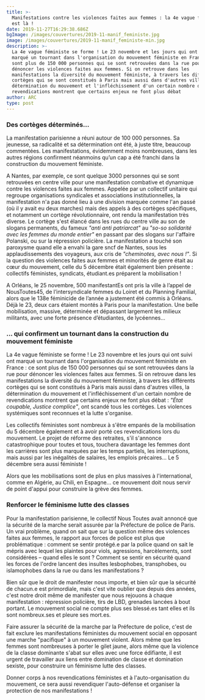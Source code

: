 ```yaml
---
title: >-
  Manifestations contre les violences faites aux femmes : la 4e vague féministe
  est là !
date: 2019-11-27T16:29:38.686Z
bgImage: /images/couvertures/2019-11-manif_feministe.jpg
image: /images/couvertures/2019-11-manif_feministe-min.jpg
description: >-
  La 4e vague féministe se forme ! Le 23 novembre et les jours qui ont suivi ont
  marqué un tournant dans l'organisation du mouvement féministe en France : ce
  sont plus de 150 000 personnes qui se sont retrouvées dans la rue pour
  dénoncer les violences faites aux femmes. Si on retrouve dans les
  manifestations la diversité du mouvement féministe, à travers les différents
  cortèges qui se sont constitués à Paris mais aussi dans d'autres villes, la
  détermination du mouvement et l'infléchissement d'un certain nombre de
  revendications montrent que certains enjeux ne font plus débat
author: ARC
type: post
---
```

### Des cortèges déterminés...

La manifestation parisienne a réuni autour de 100 000 personnes. Sa jeunesse, sa radicalité et sa détermination ont été, à juste titre, beaucoup commentées. Les manifestations, évidemment moins nombreuses, dans les autres régions confirment néanmoins qu’un cap a été franchi dans la construction du mouvement féministe.

A Nantes, par exemple, ce sont quelque 3000 personnes qui se sont retrouvées en centre ville pour une manifestation combative et dynamique contre les violences faites aux femmes. Appelée par un collectif unitaire qui regroupe organisations syndicales et associations institutionnelles, la manifestation n'a pas donné lieu à une division marquée comme l'an passé (où il y avait eu deux marches) mais des appels à des cortèges spécifiques, et notamment un cortège révolutionnaire, ont rendu la manifestation très diverse. Le cortège s'est élancé dans les rues du centre ville au son de slogans permanents, du fameux _"anti anti patriarcat"_ au _"so-so solidarité avec les femmes du monde entier"_ en passant par des slogans sur l'affaire Polanski, ou sur la répression policière. La manifestation a touché son paroxysme quand elle a envahi la gare sncf de Nantes, sous les applaudissements des voyageurs, aux cris de _"cheminotes, avec nous !"_. Si la question des violences faites aux femmes et minorités de genre était au cœur du mouvement, celle du 5 décembre était également bien présente : collectifs féministes, syndicats, étudiant.es préparent la mobilisation !

A Orléans, le 25 novembre, 500 manifestantEs ont pris la ville à l’appel de NousToutes45, de l’intersyndicale femmes du Loiret et du Planning Familial, alors que le 138e féminicide de l’année a justement été commis à Orléans. Déjà le 23, deux cars étaient montés à Paris pour la manifestation. Une belle mobilisation, massive, déterminée et dépassant largement les milieux militants, avec une forte présence d’étudiantes, de lycéennes...

### … qui confirment un tournant dans la construction du mouvement féministe

La 4e vague féministe se forme ! Le 23 novembre et les jours qui ont suivi ont marqué un tournant dans l'organisation du mouvement féministe en France : ce sont plus de 150 000 personnes qui se sont retrouvées dans la rue pour dénoncer les violences faites aux femmes. Si on retrouve dans les manifestations la diversité du mouvement féministe, à travers les différents cortèges qui se sont constitués à Paris mais aussi dans d'autres villes, la détermination du mouvement et l'infléchissement d'un certain nombre de revendications montrent que certains enjeux ne font plus débat : _"État coupable, Justice complice"_, ont scandé tous les cortèges. Les violences systémiques sont reconnues et la lutte s'organise.

Les collectifs féministes sont nombreux à s'être emparés de la mobilisation du 5 décembre également et à avoir porté ces revendications lors du mouvement. Le projet de réforme des retraites, s'il s'annonce catastrophique pour toutes et tous, touchera davantage les femmes dont les carrières sont plus marquées par les temps partiels, les interruptions, mais aussi par les inégalités de salaires, les emplois précaires... Le 5 décembre sera aussi féministe !

Alors que les mobilisations sont de plus en plus massives à l'international, comme en Algérie, au Chili, en Espagne... ce mouvement doit nous servir de point d'appui pour construire la grève des femmes.

### Renforcer le féminisme lutte des classes

Pour la manifestation parisienne, le collectif Nous Toutes avait annoncé que la sécurité de la marche serait assurée par la Préfecture de police de Paris. Un vrai problème, quand on sait que sur la question même des violences faites aux femmes, le rapport aux forces de police est plus que problématique : comment se sentir protégé.e par la police quand on sait le mépris avec lequel les plaintes pour viols, agressions, harcèlements, sont considérées – quand elles le sont ? Comment se sentir en sécurité quand les forces de l'ordre lancent des insultes lesbophobes, transphobes, ou islamophobes dans la rue ou dans les manifestations ?

Bien sûr que le droit de manifester nous importe, et bien sûr que la sécurité de chacun.e est primordiale, mais c'est vite oublier que depuis des années, c'est notre droit même de manifester que nous rejouons à chaque manifestation : répression policière, tirs de LBD, grenades lancées à bout portant. Le mouvement social ne compte plus ses blessé.es tant elles et ils sont nombreux.ses et pleure ses mort.es.

Faire assurer la sécurité de la marche par la Préfecture de police, c'est de fait exclure les manifestations féministes du mouvement social en opposant une marche "pacifique" à un mouvement violent. Alors même que les femmes sont nombreuses à porter le gilet jaune, alors même que la violence de la classe dominante s'abat sur elles avec une force édifiante, il est urgent de travailler aux liens entre domination de classe et domination sexiste, pour construire un féminisme lutte des classes.

Donner corps à nos revendications féministes et à l'auto-organisation du mouvement, ce sera aussi revendiquer l'auto-défense et organiser la protection de nos manifestations !
